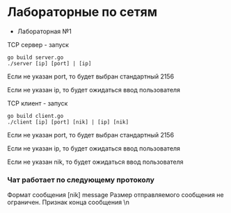 # Лабораторные по сетям

- Лабораторная №1

TCP сервер - запуск
```
go build server.go
./server [ip] [port] | [ip]
```
Если не указан port, то будет выбран стандартный 2156

Если не указан ip, то будет ожидаться ввод пользователя
 
TCP клиент - запуск
```
go build client.go
./client [ip] [port] [nik] | [ip] [nik]
```

Если не указан port, то будет выбран стандартный 2156

Если не указан ip, то будет ожидаться ввод пользователя

Если не указан nik, то будет ожидаться ввод пользователя

### Чат работает по следующему протоколу

Формат сообщения 
<timestamp> [nik] message
Размер отправляемого сообщения не ограничен.
Признак конца сообщения \n 